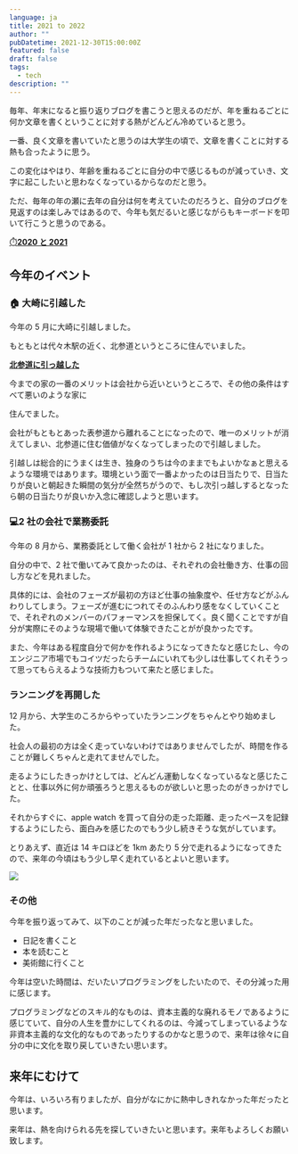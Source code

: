```yaml
---
language: ja
title: 2021 to 2022
author: ""
pubDatetime: 2021-12-30T15:00:00Z
featured: false
draft: false
tags:
  - tech
description: ""
---
```


毎年、年末になると振り返りブログを書こうと思えるのだが、年を重ねるごとに何か文章を書くということに対する熱がどんどん冷めていると思う。

一番、良く文章を書いていたと思うのは大学生の頃で、文章を書くことに対する熱も合ったように思う。

この変化はやはり、年齢を重ねるごとに自分の中で感じるものが減っていき、文字に起こしたいと思わなくなっているからなのだと思う。

ただ、毎年の年の瀬に去年の自分は何を考えていたのだろうと、自分のブログを見返すのは楽しみではあるので、今年も気だるいと感じながらもキーボードを叩いて行こうと思うのである。

[⏱️**2020 と 2021**](/2020-2021-5aa5512c6749482dbdb511068dc9390e)

## 今年のイベント

### 🏠 大崎に引越した

今年の 5 月に大崎に引越しました。

もともとは代々木駅の近く、北参道というところに住んでいました。

[**北参道に引っ越した**](https://www.notion.so/eba4b023aa9e41da894ab3e1bd1d3db6)

今までの家の一番のメリットは会社から近いというところで、その他の条件はすべて悪いのような家に

住んでました。

会社がもともとあった表参道から離れることになったので、唯一のメリットが消えてしまい、北参道に住む価値がなくなってしまったので引越しました。

引越しは総合的にうまくは生き、独身のうちは今のままでもよいかなぁと思えるような環境ではあります。環境という面で一番よかったのは日当たりで、日当たりが良いと朝起きた瞬間の気分が全然ちがうので、もし次引っ越しするとなったら朝の日当たりが良いか入念に確認しようと思います。

### 💻2 社の会社で業務委託

今年の 8 月から、業務委託として働く会社が 1 社から 2 社になりました。

自分の中で、2 社で働いてみて良かったのは、それぞれの会社働き方、仕事の回し方などを見れました。

具体的には、会社のフェーズが最初の方ほど仕事の抽象度や、任せ方などがふんわりしてしまう。フェーズが進むにつれてそのふんわり感をなくしていくことで、それぞれのメンバーのパフォーマンスを担保してく。良く聞くことですが自分が実際にそのような現場で働いて体験できたことがが良かったです。

また、今年はある程度自分で何かを作れるようになってきたなと感じたし、今のエンジニア市場でもコイツだったらチームにいれても少しは仕事してくれそうって思ってもらえるような技術力もついて来たと感じました。

### ランニングを再開した

12 月から、大学生のころからやっていたランニングをちゃんとやり始めました。

社会人の最初の方は全く走っていないわけではありませんでしたが、時間を作ることが難しくちゃんと走れてませんでした。

走るようにしたきっかけとしては、どんどん運動しなくなっているなと感じたことと、仕事以外に何か頑張ろうと思えるものが欲しいと思ったのがきっかけでした。

それからすぐに、apple watch を買って自分の走った距離、走ったペースを記録するようにしたら、面白みを感じたのでもう少し続きそうな気がしています。

とりあえず、直近は 14 キロほどを 1km あたり 5 分で走れるようになってきたので、来年の今頃はもう少し早く走れているとよいと思います。

![](/assets/images/contents/2022-12-03-img_c9516c2961c7-1.jpeg)

### その他

今年を振り返ってみて、以下のことが減った年だったなと思いました。

- 日記を書くこと
- 本を読むこと
- 美術館に行くこと

今年は空いた時間は、だいたいプログラミングをしたいたので、その分減った用に感じます。

プログラミングなどのスキル的なものは、資本主義的な廃れるモノであるように感じていて、自分の人生を豊かにしてくれるのは、今減ってしまっているような非資本主義的な文化的なものであったりするのかなと思うので、来年は徐々に自分の中に文化を取り戻していきたい思います。

## 来年にむけて

今年は、いろいろ有りましたが、自分がなにかに熱中しきれなかった年だったと思います。

来年は、熱を向けられる先を探していきたいと思います。来年もよろしくお願い致します。
